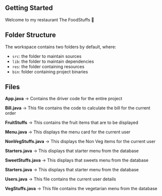 ## Getting Started

Welcome to my restaurant The FoodStuffs 🍜

## Folder Structure

The workspace contains two folders by default, where:

- `src`: the folder to maintain sources
- `lib`: the folder to maintain dependencies
- `res`: the folder containing resources
- `bin`: folder containing project binaries

## Files

**App.java** -> Contains the driver code for the entire project

**Bill.java** -> This file contains the code to calculate the bill for the current order

**FruitStuffs** -> This contains the fruit items that are to be displayed

**Menu.java** -> This displays the menu card for the current user

**NonVegStuffs.java** -> This displays the Non Veg items for the current user

**Starters.java** -> This displays that starter menu from the database

**SweetStuffs.java** -> This displays that sweets menu from the database

**Starters.java** -> This displays that starter menu from the database

**Users.java** -> This file contains the current user details

**VegStuffs.java** -> This file contains the vegetarian menu from the database